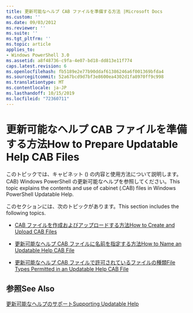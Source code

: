 ```yaml
---
title: 更新可能なヘルプ CAB ファイルを準備する方法 |Microsoft Docs
ms.custom: ''
ms.date: 09/03/2012
ms.reviewer: ''
ms.suite: ''
ms.tgt_pltfrm: ''
ms.topic: article
applies_to:
- Windows PowerShell 3.0
ms.assetid: a8f48736-c9fa-4e07-bd18-dd813e11f774
caps.latest.revision: 6
ms.openlocfilehash: fb5189e2e77b90ddaf61386246a6f001369bfda4
ms.sourcegitcommit: 52a67bcd9d7bf3e8600ea4302d1fa8970ff9c998
ms.translationtype: MT
ms.contentlocale: ja-JP
ms.lasthandoff: 10/15/2019
ms.locfileid: "72360711"
---
```

# <a name="how-to-prepare-updatable-help-cab-files"></a><span data-ttu-id="52db6-102">更新可能なヘルプ CAB ファイルを準備する方法</span><span class="sxs-lookup"><span data-stu-id="52db6-102">How to Prepare Updatable Help CAB Files</span></span>

<span data-ttu-id="52db6-103">このトピックでは、キャビネット () の内容と使用方法について説明します。CAB) Windows PowerShell の更新可能なヘルプを参照してください。</span><span class="sxs-lookup"><span data-stu-id="52db6-103">This topic explains the contents and use of cabinet (.CAB) files in Windows PowerShell Updatable Help.</span></span>

<span data-ttu-id="52db6-104">このセクションには、次のトピックがあります。</span><span class="sxs-lookup"><span data-stu-id="52db6-104">This section includes the following topics.</span></span>

- [<span data-ttu-id="52db6-105">CAB ファイルを作成およびアップロードする方法</span><span class="sxs-lookup"><span data-stu-id="52db6-105">How to Create and Upload CAB Files</span></span>](./how-to-create-and-upload-cab-files.md)

- [<span data-ttu-id="52db6-106">更新可能なヘルプ CAB ファイルに名前を指定する方法</span><span class="sxs-lookup"><span data-stu-id="52db6-106">How to Name an Updatable Help CAB File</span></span>](./how-to-name-an-updatable-help-cab-file.md)

- [<span data-ttu-id="52db6-107">更新可能なヘルプ CAB ファイルで許可されているファイルの種類</span><span class="sxs-lookup"><span data-stu-id="52db6-107">File Types Permitted in an Updatable Help CAB File</span></span>](./file-types-permitted-in-an-updatable-help-cab-file.md)

## <a name="see-also"></a><span data-ttu-id="52db6-108">参照</span><span class="sxs-lookup"><span data-stu-id="52db6-108">See Also</span></span>

[<span data-ttu-id="52db6-109">更新可能なヘルプのサポート</span><span class="sxs-lookup"><span data-stu-id="52db6-109">Supporting Updatable Help</span></span>](./supporting-updatable-help.md)